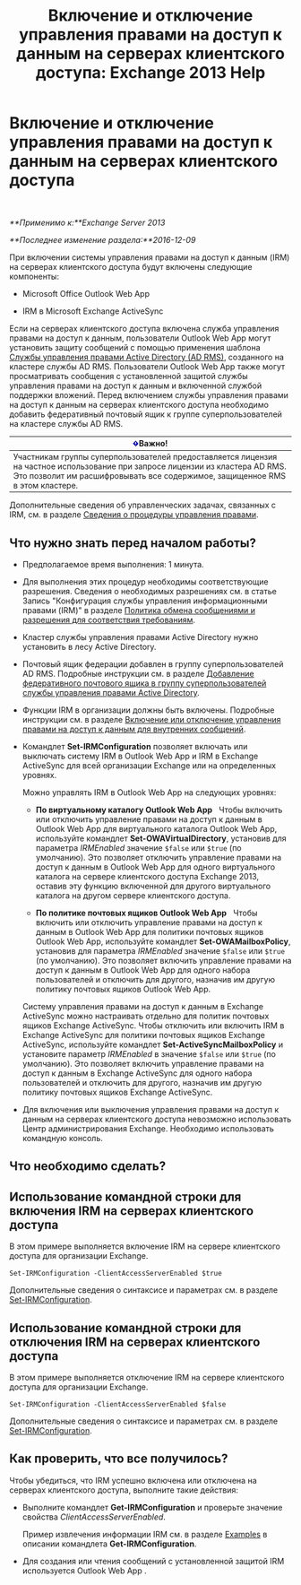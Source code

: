 ﻿---
title: 'Включение и отключение управления правами на доступ к данным на серверах клиентского доступа: Exchange 2013 Help'
TOCTitle: Включение и отключение управления правами на доступ к данным на серверах клиентского доступа
ms:assetid: c7ce069b-a572-4755-90a3-7105472e4c83
ms:mtpsurl: https://technet.microsoft.com/ru-ru/library/Dd876938(v=EXCHG.150)
ms:contentKeyID: 50489141
ms.date: 04/30/2018
mtps_version: v=EXCHG.150
ms.translationtype: HT
---

# Включение и отключение управления правами на доступ к данным на серверах клиентского доступа

 

_**Применимо к:**Exchange Server 2013_

_**Последнее изменение раздела:**2016-12-09_

При включении системы управления правами на доступ к данным (IRM) на серверах клиентского доступа будут включены следующие компоненты:

  - Microsoft Office Outlook Web App

  - IRM в Microsoft Exchange ActiveSync

Если на серверах клиентского доступа включена служба управления правами на доступ к данным, пользователи Outlook Web App могут установить защиту сообщений с помощью применения шаблона [Службы управления правами Active Directory (AD RMS)](https://technet.microsoft.com/ru-ru/library/hh831364.aspx), созданного на кластере службы AD RMS. Пользователи Outlook Web App также могут просматривать сообщения с установленной защитой службы управления правами на доступ к данным и включенной службой поддержки вложений. Перед включением службы управления правами на доступ к данным на серверах клиентского доступа необходимо добавить федеративный почтовый ящик к группе суперпользователей на кластере службы AD RMS.

<table>
<thead>
<tr class="header">
<th><img src="images/Dd876857.important(EXCHG.150).gif" title="Важно" alt="Важно" />Важно!</th>
</tr>
</thead>
<tbody>
<tr class="odd">
<td>Участникам группы суперпользователей предоставляется лицензия на частное использование при запросе лицензии из кластера AD RMS. Это позволит им расшифровывать все содержимое, защищенное RMS в этом кластере.</td>
</tr>
</tbody>
</table>


Дополнительные сведения об управленческих задачах, связанных с IRM, см. в разделе [Сведения о процедуры управления правами](information-rights-management-procedures-exchange-2013-help.md).

## Что нужно знать перед началом работы?

  - Предполагаемое время выполнения: 1 минута.

  - Для выполнения этих процедур необходимы соответствующие разрешения. Сведения о необходимых разрешениях см. в статье Запись "Конфигурация службы управления информационными правами (IRM)" в разделе [Политика обмена сообщениями и разрешения для соответствия требованиям](messaging-policy-and-compliance-permissions-exchange-2013-help.md).

  - Кластер службы управления правами Active Directory нужно установить в лесу Active Directory.

  - Почтовый ящик федерации добавлен в группу суперпользователей AD RMS. Подробные инструкции см. в разделе [Добавление федеративного почтового ящика в группу суперпользователей службы управления правами Active Directory](add-the-federation-mailbox-to-the-ad-rms-super-users-group-exchange-2013-help.md).

  - Функции IRM в организации должны быть включены. Подробные инструкции см. в разделе [Включение или отключение управления правами на доступ к данным для внутренних сообщений](enable-or-disable-irm-for-internal-messages-exchange-2013-help.md).

  - Командлет **Set-IRMConfiguration** позволяет включать или выключать систему IRM в Outlook Web App и IRM в Exchange ActiveSync для всей организации Exchange или на определенных уровнях.
    
    Можно управлять IRM в Outlook Web App на следующих уровнях:
    
      - **По виртуальному каталогу Outlook Web App**   Чтобы включить или отключить управление правами на доступ к данным в Outlook Web App для виртуального каталога Outlook Web App, используйте командлет **Set-OWAVirtualDirectory**, установив для параметра *IRMEnabled* значение `$false` или `$true` (по умолчанию). Это позволяет отключить управление правами на доступ к данным в Outlook Web App для одного виртуального каталога на сервере клиентского доступа Exchange 2013, оставив эту функцию включенной для другого виртуального каталога на другом сервере клиентского доступа.
    
      - **По политике почтовых ящиков Outlook Web App**   Чтобы включить или отключить управление правами на доступ к данным в Outlook Web App для политики почтовых ящиков Outlook Web App, используйте командлет **Set-OWAMailboxPolicy**, установив для параметра *IRMEnabled* значение `$false` или `$true` (по умолчанию). Это позволяет включить управление правами на доступ к данным в Outlook Web App для одного набора пользователей и отключить для другого, назначив им другую политику почтовых ящиков Outlook Web App.
    
    Систему управления правами на доступ к данным в Exchange ActiveSync можно настраивать отдельно для политик почтовых ящиков Exchange ActiveSync. Чтобы отключить или включить IRM в Exchange ActiveSync для политики почтовых ящиков Exchange ActiveSync, используйте командлет **Set-ActiveSyncMailboxPolicy** и установите параметр *IRMEnabled* в значение `$false` или `$true` (по умолчанию). Это позволяет включить управление правами на доступ к данным в Exchange ActiveSync для одного набора пользователей и отключить для другого, назначив им другую политику почтовых ящиков Exchange ActiveSync.

  - Для включения или выключения управления правами на доступ к данным на серверах клиентского доступа невозможно использовать Центр администрирования Exchange. Необходимо использовать командную консоль.

## Что необходимо сделать?

## Использование командной строки для включения IRM на серверах клиентского доступа

В этом примере выполняется включение IRM на сервере клиентского доступа для организации Exchange.

    Set-IRMConfiguration -ClientAccessServerEnabled $true

Дополнительные сведения о синтаксисе и параметрах см. в разделе [Set-IRMConfiguration](https://technet.microsoft.com/ru-ru/library/dd979792\(v=exchg.150\)).

## Использование командной строки для отключения IRM на серверах клиентского доступа

В этом примере выполняется отключение IRM на сервере клиентского доступа для организации Exchange.

    Set-IRMConfiguration -ClientAccessServerEnabled $false

Дополнительные сведения о синтаксисе и параметрах см. в разделе [Set-IRMConfiguration](https://technet.microsoft.com/ru-ru/library/dd979792\(v=exchg.150\)).

## Как проверить, что все получилось?

Чтобы убедиться, что IRM успешно включена или отключена на серверах клиентского доступа, выполните такие действия:

  - Выполните командлет **Get-IRMConfiguration** и проверьте значение свойства *ClientAccessServerEnabled*.
    
    Пример извлечения информации IRM см. в разделе [Examples](https://technet.microsoft.com/ru-ru/e1821219-fe18-4642-a9c2-58eb0aadd61a\(exchg.150\)#examples) в описании командлета **Get-IRMConfiguration**.

  - Для создания или чтения сообщений с установленной защитой IRM используется Outlook Web App .

